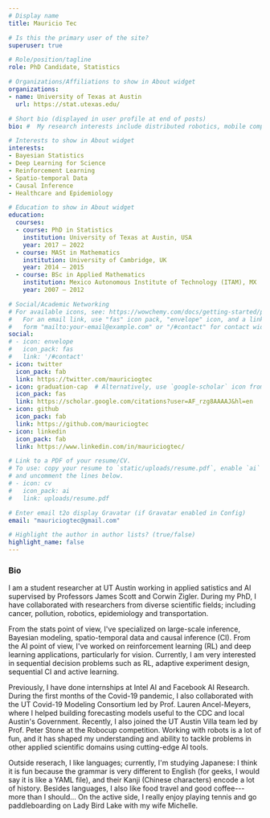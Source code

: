 ```yaml
---
# Display name
title: Mauricio Tec

# Is this the primary user of the site?
superuser: true

# Role/position/tagline
role: PhD Candidate, Statistics

# Organizations/Affiliations to show in About widget
organizations:
- name: University of Texas at Austin
  url: https://stat.utexas.edu/

# Short bio (displayed in user profile at end of posts)
bio: #  My research interests include distributed robotics, mobile computing and programmable matter.

# Interests to show in About widget
interests:
- Bayesian Statistics
- Deep Learning for Science
- Reinforcement Learning
- Spatio-temporal Data
- Causal Inference
- Healthcare and Epidemiology

# Education to show in About widget
education:
  courses:
  - course: PhD in Statistics
    institution: University of Texas at Austin, USA
    year: 2017 — 2022
  - course: MASt in Mathematics
    institution: University of Cambridge, UK
    year: 2014 — 2015
  - course: BSc in Applied Mathematics
    institution: Mexico Autonomous Institute of Technology (ITAM), MX
    year: 2007 — 2012

# Social/Academic Networking
# For available icons, see: https://wowchemy.com/docs/getting-started/page-builder/#icons
#   For an email link, use "fas" icon pack, "envelope" icon, and a link in the
#   form "mailto:your-email@example.com" or "/#contact" for contact widget.
social:
# - icon: envelope
#   icon_pack: fas
#   link: '/#contact'
- icon: twitter
  icon_pack: fab
  link: https://twitter.com/mauriciogtec
- icon: graduation-cap  # Alternatively, use `google-scholar` icon from `ai` icon pack
  icon_pack: fas
  link: https://scholar.google.com/citations?user=AF_rzg8AAAAJ&hl=en
- icon: github
  icon_pack: fab
  link: https://github.com/mauriciogtec
- icon: linkedin
  icon_pack: fab
  link: https://www.linkedin.com/in/mauriciogtec/

# Link to a PDF of your resume/CV.
# To use: copy your resume to `static/uploads/resume.pdf`, enable `ai` icons in `params.toml`, 
# and uncomment the lines below.
# - icon: cv
#   icon_pack: ai
#   link: uploads/resume.pdf

# Enter email t2o display Gravatar (if Gravatar enabled in Config)
email: "mauriciogtec@gmail.com"

# Highlight the author in author lists? (true/false)
highlight_name: false
---
```


### Bio

I am a student researcher at UT Austin working in applied satistics and AI supervised by Professors James Scott and Corwin Zigler. During my PhD, I have collaborated with researchers from diverse scientific fields; including cancer, pollution, robotics, epidemiology and transportation.

From the stats point of view, I've specialized on large-scale inference, Bayesian modeling, spatio-temporal data and causal inference (CI). From the AI point of view, I've worked on reinforcement learning (RL) and deep learning applications, particularly for vision. Currently, I am very interested in sequential decision problems such as RL, adaptive experiment design, sequential CI and active learning.

Previously, I have done internships at Intel AI and Facebook AI Research. During the first months of the Covid-19 pandemic, I also collaborated with the UT Covid-19 Modeling Consortium led by Prof. Lauren Ancel-Meyers, where I helped building forecasting models useful to the CDC and local Austin's Government. Recently, I also joined the UT Austin Villa team led by Prof. Peter Stone at the Robocup competition. Working with robots is a lot of fun, and it has shaped my understanding and ability to tackle problems in other applied scientific domains using cutting-edge AI tools.

Outside reserach, I like languages; currently, I'm studying Japanese: I think it is fun because the grammar is very different to English (for geeks, I would say it is like a YAML file), and their Kanji (Chinese characters) encode a lot of history. Besides languages, I also like food travel and good coffee---more than I should... On the active side, I really enjoy playing tennis and go paddleboarding on Lady Bird Lake with my wife Michelle. 